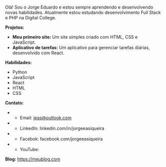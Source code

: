 Olá! Sou o Jorge Eduardo e estou sempre aprendendo e desenvolvendo novas habilidades. 
Atualmente estou estudando desenvolvimento Full Stack e PHP na Digital College.

**Projetos:**
* **Meu primeiro site:** Um site simples criado com HTML, CSS e JavaScript.
* **Aplicativo de tarefas:** Um aplicativo para gerenciar tarefas diárias, desenvolvido com React.

**Habilidades:**
* Python
* JavaScript
* React
* HTML
* CSS

**Contato:**
* * Email: jeas@outlook.com
* * LinkedIn: linkedin.com/in/jorgeeasiqueira
* * Facebok:	facebook.com/jorgeeasiqueira
* * YouTube: 




**Blog:** https://meublog.com
```
